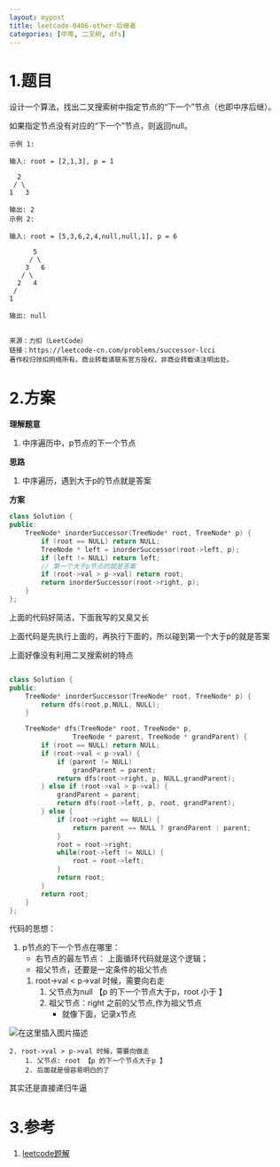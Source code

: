 ```yaml
---
layout: mypost
title: leetcode-0406-other-后继者
categories: [中等, 二叉树, dfs]
---
```

# 1.题目

设计一个算法，找出二叉搜索树中指定节点的“下一个”节点（也即中序后继）。

如果指定节点没有对应的“下一个”节点，则返回null。
```
示例 1:

输入: root = [2,1,3], p = 1

  2
 / \
1   3

输出: 2
示例 2:

输入: root = [5,3,6,2,4,null,null,1], p = 6

      5
     / \
    3   6
   / \
  2   4
 /   
1

输出: null


来源：力扣（LeetCode）
链接：https://leetcode-cn.com/problems/successor-lcci
著作权归领扣网络所有。商业转载请联系官方授权，非商业转载请注明出处。
```
# 2.方案
**理解题意**
1. 中序遍历中，p节点的下一个节点

**思路**
1. 中序遍历，遇到大于p的节点就是答案

**方案**
```cpp
class Solution {
public:
    TreeNode* inorderSuccessor(TreeNode* root, TreeNode* p) {
        if (root == NULL) return NULL;
        TreeNode * left = inorderSuccessor(root->left, p);
        if (left != NULL) return left;
        // 第一个大于p节点的就是答案
        if (root->val > p->val) return root;
        return inorderSuccessor(root->right, p);
    }
};
```
上面的代码好简洁，下面我写的又臭又长

上面代码是先执行上面的，再执行下面的，所以碰到第一个大于p的就是答案

上面好像没有利用二叉搜索树的特点

```cpp

class Solution {
public:
    TreeNode* inorderSuccessor(TreeNode* root, TreeNode* p) {
        return dfs(root,p,NULL, NULL);
    }

    TreeNode* dfs(TreeNode* root, TreeNode* p,
                TreeNode * parent, TreeNode * grandParent) {
        if (root == NULL) return NULL;
        if (root->val < p->val) {
            if (parent != NULL)
                grandParent = parent;
            return dfs(root->right, p, NULL,grandParent);
        } else if (root->val > p->val) {
            grandParent = parent;
            return dfs(root->left, p, root, grandParent);
        } else {
            if (root->right == NULL) {
                return parent == NULL ? grandParent : parent;
            }
            root = root->right;
            while(root->left != NULL) {
                root = root->left;
            }
            return root;
        }
        return root;
    }
};
```
代码的思想：
1. p节点的下一个节点在哪里：
    - 右节点的最左节点： 上面循环代码就是这个逻辑；
    - 祖父节点，还要是一定条件的祖父节点
    1. root->val < p->val 时候，需要向右走
        1. 父节点为null 【p 的下一个节点大于p，root 小于 】
        2. 祖父节点：right 之前的父节点,作为祖父节点
            - 就像下面，记录x节点

 ![在这里插入图片描述](https://img-blog.csdnimg.cn/2020100520494615.png)

    2. root->val > p->val 时候，需要向做走
        1. 父节点: root 【p 的下一个节点大于p 】
        2. 后面就是很容易明白的了

其实还是直接递归牛逼

# 3.参考
1. [leetcode题解]()
